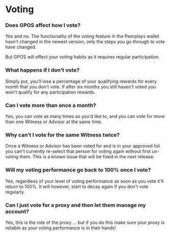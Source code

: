 # Voting

### Does GPOS affect how I vote?

Yes and no. The functionality of the voting feature in the Peerplays wallet hasn't changed in the newest version, only the steps you go through to vote have changed.

But GPOS will effect your voting habits as it requires regular participation.

### What happens if I don't vote?

Simply put, you'll lose a percentage of your qualifying rewards for every month that you don't vote. If after six months you still haven't voted you won't qualify for any participation rewards.

### Can I vote more than once a month?

Yes, you can vote as many times as you'd like to, and you can vote for more than one Witness or Advisor at the same time.

### Why can't I vote for the same Witness twice?

Once a Witness or Advisor has been voted for and is in your approved list you can't currently re-select that person for voting again without first un-voting them. This is a known issue that will be fixed in the next release.

### Will my voting performance go back to 100% once I vote?

Yes, regardless of your level of voting performance as soon as you vote it'll return to 100%. It will however, start to decay again if you don't vote regularly.

### Can I just vote for a proxy and then let them manage my account?

Yes, this is the role of the proxy ... but if you do this make sure your proxy is reliable as your voting performance is in their hands!

